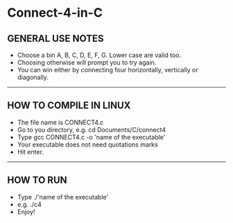 # Connect-4-in-C

GENERAL USE NOTES
-----------------

- Choose a bin A, B, C, D, E, F, G. Lower case are valid too.
- Choosing otherwise will prompt you to try again.
- You can win either by connecting four horizontally, vertically or diagonally.
-------------------------------------------------------------------------------

HOW TO COMPILE IN LINUX
-----------------------

- The file name is CONNECT4.c
- Go to you directory, e.g. cd Documents/C/connect4
- Type gcc CONNECT4.c -o 'name of the executable'
- Your executable does not need quotations marks
- Hit enter.
---------------------------------------------------

HOW TO RUN
----------

- Type ./'name of the executable'
- e.g. ./c4
- Enjoy!
